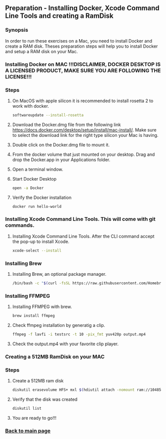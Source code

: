 ## Preparation - Installing Docker, Xcode Command Line Tools and creating a RamDisk

### Synopsis

In order to run these exercises on a Mac, you need to install Docker and create a RAM disk. Theses preparation steps will help you to install Docker and setup a RAM disk on your Mac.

### Installing Docker on MAC !!!DISCLAIMER, DOCKER DESKTOP IS A LICENSED PRODUCT, MAKE SURE YOU ARE FOLLOWING THE LICENSE!!!

### Steps

1. On MacOS with apple silicon it is recommended to install rosetta 2 to work with docker.
   ```sh
   softwareupdate --install-rosetta
   ```
1. Download the Docker.dmg file from the following link https://docs.docker.com/desktop/setup/install/mac-install/. Make sure to select the download link for the right type silicon your Mac is having.
   
1. Double click on the Docker.dmg file to mount it.
1. From the docker volume that just mounted on your desktop. Drag and drop the Docker.app in your Applications folder.
1. Open a terminal window.
1. Start Docker Desktop
   ```sh
   open -a Docker
   ```
1. Verify the Docker installation
   ```sh
   docker run hello-world
   ```

### Installing Xcode Command Line Tools. This will come with git commands.

1. Installing Xcode Command Line Tools. After the CLI command accept the pop-up to install Xcode.
   ```sh
   xcode-select --install
   ```

### Installing Brew

1. Installing Brew, an optional package manager.
   ```sh
   /bin/bash -c "$(curl -fsSL https://raw.githubusercontent.com/Homebrew/install/HEAD/install.sh)"
   ```

### Installing FFMPEG

1. Installing FFMPEG with brew.
   ```sh
   brew install ffmpeg
   ```

1. Check ffmpeg installation by generatig a clip.
   ```sh
   ffmpeg -f lavfi -i testsrc -t 10 -pix_fmt yuv420p output.mp4
   ```

1. Check the output.mp4 with your favorite clip player.

### Creating a 512MB RamDisk on your MAC

### Steps

1. Create a 512MB ram disk
   ```sh
   diskutil erasevolume HFS+ mxl $(hdiutil attach -nomount ram://1048576)
   ```
1. Verify that the disk was created
   ```sh
   diskutil list
   ```
1. You are ready to go!!!

### [Back to main page](../README.md)